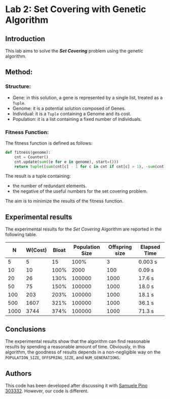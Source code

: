 # Lab 2: Set Covering with Genetic Algorithm

## Introduction

This lab aims to solve the **_Set Covering_** problem using the genetic algorithm.

## Method:

### Structure:

* Gene: in this solution, a gene is represented by a single list, treated as a `Tuple`.
* Genome: it is a potential solution composed of Genes.
* Individual: it is a `Tuple` containing a Genome and its cost.
* Population: it is a list containing a fixed number of individuals.

### Fitness Function:

The fitness function is defined as follows:

```python
def fitness(genome):
    cnt = Counter()
    cnt.update(sum((e for e in genome), start=()))
    return tuple([sum(cnt[c] - 1 for c in cnt if cnt[c] > 1), -sum(cnt[c] == 1 for c in cnt)])
```

The result is a tuple containing:

* the number of redundant elements.
* the negative of the useful numbers for the set covering problem.

The aim is to minimize the results of the fitness function.

## Experimental results

The experimental results for the _Set Covering_ Algorithm are reported in the following table.

| N | W(Cost) | Bloat | Population Size | Offspring size| Elapsed Time|
| --| ------- | -------- |------------- | ----------- |  ----------- |
|5 | 5 | 15 | 100% |3 | 0.003 s |
| 10 | 10 | 100% | 2000 | 100 | 0.09 s|
|20|26| 130% |100000 | 1000 |17.6 s|
|50|75| 150% |100000 | 1000 |18.0 s|
|100|203| 203% |100000| 1000| 18.1 s|
|500| 1607 | 321% | 100000| 1000| 36.1 s|
|1000| 3744 | 374% | 100000| 1000| 71.3 s|

## Conclusions

The experimental results show that the algorithm can find reasonable results by spending a reasonable amount of time. 
Obviously, in this algorithm, the goodness of results depends in a non-negligible way on the `POPULATION_SIZE`, `OFFSPRING_SIZE`, and `NUM_GENERATIONS`.

## Authors

This code has been developed after discussing it with [Samuele Pino 303332](https://github.com/samuelePino). However, our code is different.
